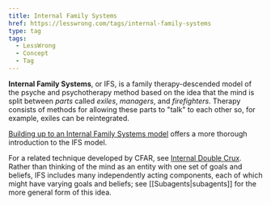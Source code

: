 ```yaml
---
title: Internal Family Systems
href: https://lesswrong.com/tags/internal-family-systems
type: tag
tags:
  - LessWrong
  - Concept
  - Tag
---
```


**Internal Family Systems**, or IFS, is a family therapy-descended model of the psyche and psychotherapy method based on the idea that the mind is split between *parts* called *exiles*, *managers*, and *firefighters*. Therapy consists of methods for allowing these parts to "talk" to each other so, for example, exiles can be reintegrated.

[Building up to an Internal Family Systems model](https://www.lesswrong.com/posts/5gfqG3Xcopscta3st/building-up-to-an-internal-family-systems-model) offers a more thorough introduction to the IFS model.

For a related technique developed by CFAR, see [Internal Double Crux](https://www.lesswrong.com/tag/internal-double-crux). Rather than thinking of the mind as an entity with one set of goals and beliefs, IFS includes many independently acting components, each of which might have varying goals and beliefs; see [[Subagents|subagents]] for the more general form of this idea.